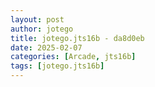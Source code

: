 ```yaml
---
layout: post
author: jotego
title: jotego.jts16b - da8d0eb
date: 2025-02-07
categories: [Arcade, jts16b]
tags: [jotego.jts16b]
---
```


